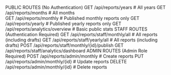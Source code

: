 PUBLIC ROUTES (No Authentication)
    GET /api/reports/years                    # All years
    GET /api/reports/months                   # All months  
    GET /api/reports/monthly                  # Published monthly reports only
    GET /api/reports/yearly                   # Published yearly reports only
    GET /api/reports/analytics/overview       # Basic public stats
STAFF ROUTES (Authentication Required)
    GET /api/reports/staff/monthly/all        # All reports (including drafts)
    GET /api/reports/staff/yearly/all         # All reports (including drafts)
    POST /api/reports/staff/monthly/{id}/publish
    GET /api/reports/staff/analytics/dashboard
ADMIN ROUTES (Admin Role Required)
    POST /api/reports/admin/monthly           # Create reports
    PUT /api/reports/admin/monthly/{id}       # Update reports
    DELETE /api/reports/admin/monthly/{id}    # Delete reports